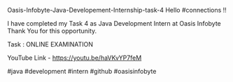 Oasis-Infobyte-Java-Developement-Internship-task-4
Hello #connections !!

I have completed my Task 4 as Java Development Intern at Oasis Infobyte Thank You for this opportunity.

Task : ONLINE EXAMINATION

YouTube Link - https://youtu.be/haVKvYP7feM

#java #development #intern #github #oasisinfobyte
